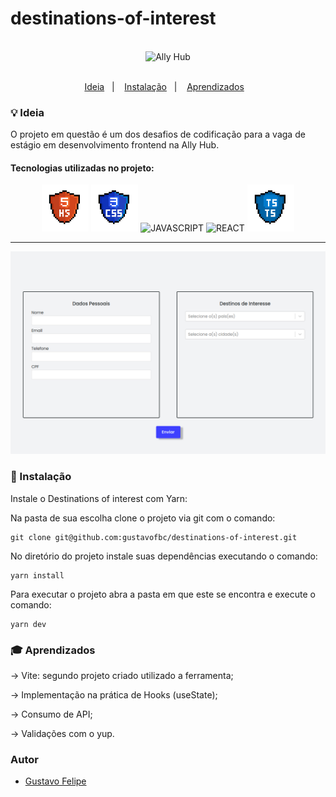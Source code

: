 # destinations-of-interest
<br/>
<div align="center">
  <img alt="Ally Hub" src="https://allyhub.co/images/Logo.png"/>
</div>
<br/>

<p align="center">
  <a href="#bulb-ideia">Ideia</a>&nbsp;&nbsp;&nbsp;|&nbsp;&nbsp;&nbsp;
  <a href="#wrench-instalação">Instalação</a>&nbsp;&nbsp;&nbsp;|&nbsp;&nbsp;&nbsp;
  <a href="#mortar_board-aprendizados">Aprendizados</a>&nbsp;&nbsp;&nbsp;
</p>

### :bulb: Ideia
O projeto em questão é um dos desafios de codificação para a vaga de estágio em desenvolvimento frontend na Ally Hub.

<h4> Tecnologias utilizadas no projeto:</h4>

<p align="center">
    <img alt="HTML5" title="HTML5" src="https://github.com/gustavofbc/pixel_of_shields/blob/main/base/html.png" width="75"/>
    <img alt="CSS3" title="CSS3" src="https://github.com/gustavofbc/pixel_of_shields/blob/main/base/css.png" width="75"/>
    <img alt="JAVASCRIPT" title="JAVASCRIPT" src="https://github.com/gustavofbc/pixel_of_shields/blob/main/base/javascript.png" width="75"/>
    <img alt="REACT" title="REACT" src="https://github.com/gustavofbc/pixel_of_shields/blob/main/base/react.png" width="75"/>
    <img alt="TYPESCRIPT" title="TYPESCRIPT" src="https://github.com/gustavofbc/pixel_of_shields/blob/main/base/typescript.png" width="75"/>
    
</p>

<hr/>


<p align="center">
  <img alt="Interface" src="https://github.com/gustavofbc/destinations-of-interest/blob/main/src/assets/destinations-of-interest-interface.png"/>
</p>


### :wrench: Instalação

Instale o Destinations of interest com Yarn:


Na pasta de sua escolha clone o projeto via git com o comando:
```
git clone git@github.com:gustavofbc/destinations-of-interest.git
```

No diretório do projeto instale suas dependências executando o comando:
```
yarn install
```

Para executar o projeto abra a pasta em que este se encontra e execute o comando:
```
yarn dev
```

### :mortar_board: Aprendizados

-> Vite: segundo projeto criado utilizado a ferramenta;

-> Implementação na prática de Hooks (useState);

-> Consumo de API;

-> Validações com o yup.

### Autor

- [Gustavo Felipe](https://github.com/gustavofbc)
